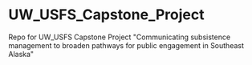 # UW_USFS_Capstone_Project
Repo for UW_USFS Capstone Project "Communicating subsistence management to broaden pathways for public engagement in Southeast Alaska"
